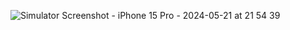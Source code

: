 ![Simulator Screenshot - iPhone 15 Pro - 2024-05-21 at 21 54 39](https://github.com/Indu-Chandana/Train-Booking-App/assets/72302495/198c4072-3e17-49a6-8e14-4b393468d079)
